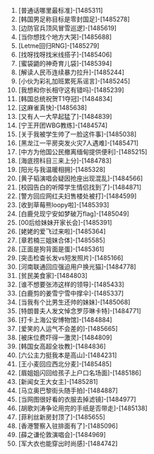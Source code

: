
1. [普通话哪里最标准]-[1485311]
1. [韩国男足称目标是零封国足]-[1485278]
1. [边防官兵顶风冒雪巡逻]-[1485619]
1. [当你想找个地方大哭]-[1485688]
1. [Letme回归RNG]-[1485279]
1. [找呀找呀找米线搭子]-[1485406]
1. [蜜袋鼯的神奇育儿袋]-[1485394]
1. [解读人民币连续暴力拉升]-[1485244]
1. [小伙为彩礼加班累死系谣言]-[1485245]
1. [我想和你长相守这有错吗]-[1485239]
1. [韩国总统祝贺T1夺冠]-[1484834]
1. [这麻雀真快]-[1485638]
1. [又有人一大早起猛了]-[1484839]
1. [宁王开团WBG教练]-[1484574]
1. [关于我被学生帅了一脸这件事]-[1485038]
1. [黑龙江一平房突发火灾7人遇难]-[1485471]
1. [中方为他国公民撤离缅甸提供便利]-[1485215]
1. [海底捞科目三来上分]-[1484783]
1. [阳光与我温暖相拥]-[1485328]
1. [黄子韬演唱会疑因抢座出现混乱]-[1484566]
1. [校园告白的听障学生情侣找到了]-[1484871]
1. [警方回应网红夫妇售楼处被打]-[1484599]
1. [收到草莓熊loopy啦]-[1485393]
1. [白鹿兑现宁安如梦破万flag]-[1485049]
1. [00后给妹妹开家长会]-[1485391]
1. [姥姥的爱飞过来啦]-[1485364]
1. [章若楠三姐妹合体]-[1485585]
1. [正面是狗背面是蛋]-[1485361]
1. [突击检查长发vs短发照片]-[1485166]
1. [河南联通回应强迫用户换光猫]-[1484778]
1. [贫民美食家]-[1484803]
1. [谁不想要张沛这样的领导]-[1485433]
1. [白鹿剪的姜雪宁雪中撑伞]-[1485337]
1. [当我有个比男生还帅的妹妹]-[1485068]
1. [特朗普夫人发文悼念罗莎琳卡特]-[1484771]
1. [打卡上海公安博物馆]-[1484884]
1. [爱笑的人运气不会差的]-[1485665]
1. [被床位费吓得一激灵]-[1484809]
1. [韩国女高超全妆教]-[1484836]
1. [六公主力挺我本是高山]-[1484231]
1. [王小麦回应西北分麦]-[1485485]
1. [眉姐姐闪回给孩子上户口名场面]-[1485186]
1. [新闻女王大女主]-[1485281]
1. [马立奥巴黎街头随手拍]-[1484887]
1. [当网图很好看的衣服去掉滤镜]-[1484977]
1. [胡歌刘涛争论用完的手纸是否带走]-[1485138]
1. [菲利丝新房封顶了]-[1485655]
1. [香港警察入驻排面有了]-[1485096]
1. [薛之谦伦敦演唱会]-[1484969]
1. [军大衣也能穿出时尚感]-[1484742]
